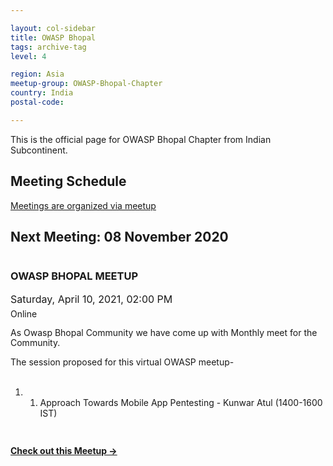 ```yaml
---

layout: col-sidebar
title: OWASP Bhopal
tags: archive-tag
level: 4

region: Asia
meetup-group: OWASP-Bhopal-Chapter
country: India
postal-code: 

---
```

<link rel="stylesheet" href="assets/custom.css">

This is the official page for OWASP Bhopal Chapter from Indian Subcontinent.

## Meeting Schedule

[Meetings are organized via meetup](https://meetup.com/OWASP-Bhopal-Chapter/)

## Next Meeting: 08 November 2020


<div id="meetup_oembed" style="height:334px">
     <div style="max-height:294px;overflow:hidden">
          <h3> OWASP BHOPAL MEETUP </h3>
          <p style="margin:5px 0;font-size:16px">Saturday, April 10, 2021,  02:00 PM</p>
          <p style="margin: 0 0 5px;"><span style="font-size:14px">Online</span><br />
<span style="font-size:12px;"> </span></p>
          <p style="line-height:16px">As Owasp Bhopal Community we have come up with Monthly meet for the Community.<br>

The session proposed for this virtual OWASP meetup-<br><br>

1. 1. Approach Towards Mobile App Pentesting - Kunwar Atul (1400-1600 IST) <br>

<br>

It will be a fully virtual meetup and the details Regarding The virtual platform will be communicated on the day of the meetup.<br /> 
            <br /></p>
     </div>
     <p style="margin:10px 0 0;"><a href="https://www.meetup.com/OWASP-Bhopal-Chapter/events/274381161/" target="_blank" class="mu_button"><strong>Check out this Meetup &rarr;</strong></a></p>
</div>
